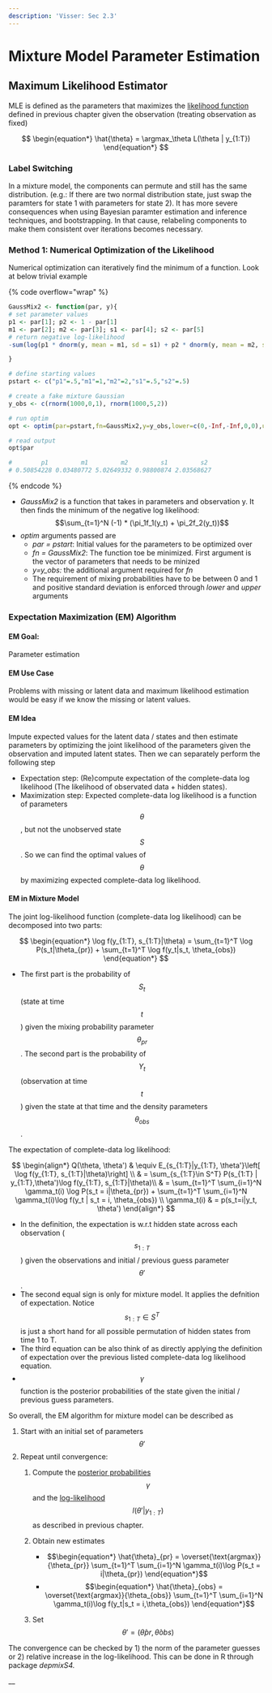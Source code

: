 ```yaml
---
description: 'Visser: Sec 2.3'
---
```


# Mixture Model Parameter Estimation

## Maximum Likelihood Estimator

MLE is defined as the parameters that maximizes the [likelihood function](mixture-model-setup.md#likelihood) defined in previous chapter given the observation (treating observation as fixed)

$$
\begin{equation*}
\hat{\theta} = \argmax_\theta L(\theta | y_{1:T})
\end{equation*}
$$

### Label Switching

In a mixture model, the components can permute and still has the same distribution. (e.g.: If there are two normal distribution state, just swap the paramters for state 1 with parameters for state 2). It has more severe consequences when using Bayesian paramter estimation and inference techniques, and bootstrapping. In that cause, relabeling components to make them consistent over iterations becomes necessary.&#x20;

### Method 1: Numerical Optimization of the Likelihood&#x20;

Numerical optimization can iteratively find the minimum of a function. Look at below trivial example

{% code overflow="wrap" %}
```r
GaussMix2 <- function(par, y){
# set parameter values 
p1 <- par[1]; p2 <- 1 - par[1]
m1 <- par[2]; m2 <- par[3]; s1 <- par[4]; s2 <- par[5]
# return negative log-likelihood 
-sum(log(p1 * dnorm(y, mean = m1, sd = s1) + p2 * dnorm(y, mean = m2, sd = s2)))

}

# define starting values 
pstart <- c("p1"=.5,"m1"=1,"m2"=2,"s1"=.5,"s2"=.5)

# create a fake mixture Gaussian 
y_obs <- c(rnorm(1000,0,1), rnorm(1000,5,2))

# run optim 
opt <- optim(par=pstart,fn=GaussMix2,y=y_obs,lower=c(0,-Inf,-Inf,0,0),upper=c(1,rep(Inf,4)),method="L-BFGS-B")

# read output 
opt$par 

#        p1         m1         m2         s1         s2 
# 0.50854228 0.03480772 5.02649332 0.98800874 2.03568627 

```
{% endcode %}

* _GaussMix2_ is a function that takes in parameters and observation y. It then finds the minimum of the negative log likelihood:$$\sum_{t=1}^N (-1) * (\pi_1f_1(y_t) + \pi_2f_2(y_t))$$
* _optim_ arguments passed are&#x20;
  * _par = pstart_: Initial values for the parameters to be optimized over&#x20;
  * _fn = GaussMix2_: The function toe be minimized. First argument is the vector of parameters that needs to be minized&#x20;
  * _y=y\_obs:_ the additional argument required for _fn_
  * The requirement of mixing probabilities have to be between 0 and 1 and positive standard deviation is enforced through _lower_ and _upper_ arguments&#x20;

### Expectation Maximization (EM) Algorithm&#x20;

#### EM Goal:&#x20;

Parameter estimation&#x20;

#### EM Use Case

Problems with missing or latent data and maximum likelihood estimation would be easy if we know the missing or latent values.&#x20;

#### EM Idea&#x20;

Impute expected values for the latent data / states and then estimate parameters by optimizing the joint likelihood of the parameters given the observation and imputed latent states. Then we can separately perform the following step&#x20;

* Expectation step: (Re)compute expectation of the complete-data log likelihood (The likelihood of observated data + hidden states).&#x20;
* Maximization step: Expected complete-data log likelihood is a function of parameters $$\theta$$, but not the unobserved state $$S$$. So we can find the optimal values of $$\theta$$ by maximizing expected complete-data log likelihood.&#x20;

#### EM in Mixture Model&#x20;

The joint log-likelihood function (complete-data log likelihood) can be decomposed into two parts:&#x20;

$$
\begin{equation*}
\log f(y_{1:T}, s_{1:T}|\theta) = \sum_{t=1}^T \log P(s_t|\theta_{pr}) + \sum_{t=1}^T \log f(y_t|s_t, \theta_{obs})
\end{equation*}
$$

* The first part is the probability of $$S_t$$ (state at time $$t$$) given the mixing probability parameter $$\theta_{pr}$$. The second part is the probability of $$Y_t$$ (observation at time $$t$$) given the state at that time and the density parameters $$\theta_{obs}$$.&#x20;

The expectation of complete-data log likelihood:&#x20;

$$
\begin{align*}
Q(\theta, \theta') 
& \equiv E_{s_{1:T}|y_{1:T}, \theta'}\left[ \log f(y_{1:T}, s_{1:T}|\theta)\right] \\
& = \sum_{s_{1:T}\in S^T} P(s_{1:T} | y_{1:T},\theta')\log f(y_{1:T}, s_{1:T}|\theta)\\
& = \sum_{t=1}^T \sum_{i=1}^N \gamma_t(i) \log P(s_t = i|\theta_{pr}) + \sum_{t=1}^T \sum_{i=1}^N \gamma_t(i)\log f(y_t | s_t = i, \theta_{obs}) \\
\gamma_t(i) & = p(s_t=i|y_t, \theta')
\end{align*}
$$



* In the definition, the expectation is w.r.t hidden state across each observation ($$s_{1:T}$$) given the observations and initial / previous guess parameter $$\theta'$$.&#x20;
* The second equal sign is only for mixture model. It applies the defnition of expectation. Notice $$s_{1:T}\in S^T$$ is just a short hand for all possible permutation of hidden states from time 1 to T.&#x20;
* The third equation can be also think of as directly applying the definition of expectation over the previous listed complete-data log likelihood equation.&#x20;
* $$\gamma$$ function is the posterior probabilities of the state given the initial / previous guess parameters.&#x20;

So overall, the EM algorithm for mixture model can be described as&#x20;

1. Start with an initial set of parameters $$\theta'$$
2. Repeat until convergence:&#x20;
   1. Compute the [posterior probabilities](mixture-model-setup.md#posterior-probabilities) $$\gamma$$and the [log-likelihood](mixture-model-setup.md#likelihood) $$l(\theta'|y_{1:T})$$as described in previous chapter.&#x20;
   2. Obtain new estimates&#x20;
      * $$\begin{equation*} \hat{\theta}_{pr} = \overset{\text{argmax}}{\theta_{pr}} \sum_{t=1}^T \sum_{i=1}^N \gamma_t(i)\log P(s_t = i|\theta_{pr}) \end{equation*}$$
      *   $$\begin{equation*} \hat{\theta}_{obs} = \overset{\text{argmax}}{\theta_{obs}} \sum_{t=1}^T \sum_{i=1}^N \gamma_t(i)\log f(y_t|s_t = i,\theta_{obs}) \end{equation*}$$


   3. Set $$\theta'=(\hat{\theta}{pr}, \hat{\theta}{obs})$$

The convergence can be checked by 1) the norm of the parameter guesses or 2) relative increase in the log-likelihood. This can be done in R through package _depmixS4._&#x20;

__

